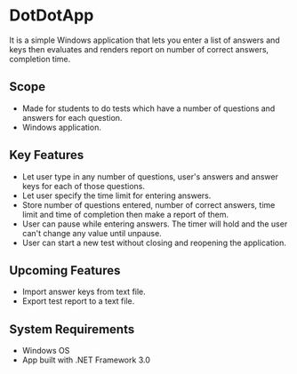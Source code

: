 # DotDotApp
It is a simple Windows application that lets you enter a list of answers and keys then evaluates and renders report on number of correct answers, completion time.
## Scope
- Made for students to do tests which have a number of questions and answers for each question.
- Windows application.
## Key Features
- Let user type in any number of questions, user's answers and answer keys for each of those questions.
- Let user specify the time limit for entering answers.
- Store number of questions entered, number of correct answers, time limit and time of completion then make a report of them.
- User can pause while entering answers. The timer will hold and the user can't change any value until unpause.
- User can start a new test without closing and reopening the application.
## Upcoming Features
- Import answer keys from text file.
- Export test report to a text file.
## System Requirements
- Windows OS
- App built with .NET Framework 3.0
